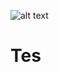 ![alt text](https://github.com/ROEDY87/Tes/blob/main/BeautyPlus_20140223151116_fast.jpg.ReadMe?raw=true)
# Tes
